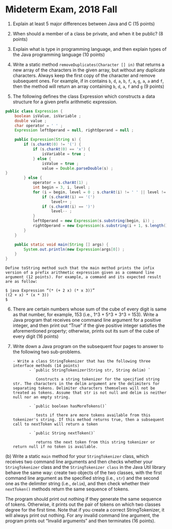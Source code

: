 Mideterm Exam, 2018 Fall 
=========

1. Explain at least 5 major differences between Java and C (15 points)
 
2. When should a member of a class be private, and when it be public? (8 points)
 
3. Explain what is type in programming language, and then explain types of the Java programming language (10 points)
 
4. Write a static method `removeDuplicates(Character [] in)` that returns a new array of the characters in the given array, but without any duplicate characters. Always keep the first copy of the character and remove subsequent ones. For example, if in contains `b`, `d`, `a`, `b`, `f`, `a`, `g`, `a`, `a` and `f`, then the method will return an array containing `b`, `d`, `a`, `f` and `g` (9 points)
 
 
 5. The following defines the class Expression which constructs a data structure for a given prefix arithmetic expression.
```java
public class Expression {
	boolean isValue, isVariable ;
	double value ;
	char operator = ' ' ;
	Expression leftOperand = null, rightOperand = null ;

	public Expression(String s) {
		if (s.charAt(0) != '(') {
			if (s.charAt(0) == 'x') {
				isVariable = true ;
			} else {
				isValue = true ;
				value = Double.parseDouble(s) ; 
}
		} else {
			operator = s.charAt(1) ;
			int begin = 3, i, level ;
			for (i = begin, level = 0 ; s.charAt(i) != ' ' || level != 0 ; i++){
				if (s.charAt(i) == '(')
					level++ ;
				if (s.charAt(i) == ')')
					level-- ;
			}
			leftOperand = new Expression(s.substring(begin, i)) ;
			rightOperand = new Expression(s.substring(i + 1, s.length() - 1)) ;
		}
	}

	public static void main(String [] args) {
		System.out.println(new Expression(args[0]) ;
	}
}
```

    Define toString method such that the main method prints the infix version of a prefix arithmetic expression given as a command line argument (12 points). For example, a command and its expected result are as follow:
```
$ java Expression “(* (+ 2 x) (* x 3))”
((2 + x) * (x * 3))
$
```

6. There are certain numbers whose sum of the cube of every digit is same as that number, for example, 153 (i.e., 1^3 + 5^3 + 3^3 = 153). Write a Java program that receives one command line argument for a positive integer, and then print out “True” if the give positive integer satisfies the aforementioned property; otherwise, prints out its sum of the cube of every digit (16 points)

7. Write down a Java program on the subsequent four pages to answer to the following two sub-problems.

       - Write a class StringTokenizer that has the following three interface methods (14 points)
              - `public StringTokenizer(String str, String delim) `

                 Constructs a string tokenizer for the specified string str. The characters in the delim argument are the delimiters for separating tokens. Delimiter characters themselves will not be treated as tokens. Assume that str is not null and delim is neither null nor an empty string.

              - `public boolean hasMoreTokens()`

                 tests if there are more tokens available from this tokenizer's string. If this method returns true, then a subsequent call to nextToken will return a token

              - `public String nextToken()`

                 returns the next token from this string tokenizer or return null if no token is available.

  (b) Write a static `main` method for your `StringTokenizer` class, which receives two command line arguments and then checks whether your `StringTokenizer` class and the `StringTokenizer class` in the Java Util library behave the same way: create two objects of the two classes, with the first command line argument as the specified string (i.e., `str`) and the second one as the delimiter string (i.e., `delim`), and then check whether their `nextToken()` methods return the same sequence of tokens. 

   The program should print out nothing if they generate the same sequence of tokens. Otherwise, it prints out the pair of tokens on which two classes degree for the first time. Note that if you create a correct StringTokenizer, it will always print out nothing. For any invalid command line argument, the program prints out “Invalid arguments” and then terminates (16 points).


